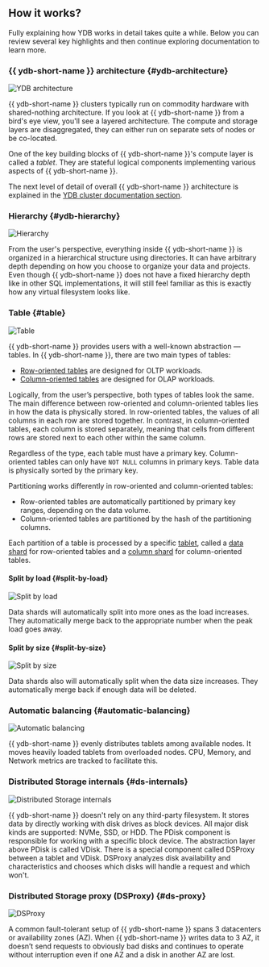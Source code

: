 ## How it works?

Fully explaining how YDB works in detail takes quite a while. Below you can review several key highlights and then continue exploring documentation to learn more.

### {{ ydb-short-name }} architecture {#ydb-architecture}

![YDB architecture](https://storage.yandexcloud.net/ydb-www-prod-site-assets/howitworks/grps.png)

{{ ydb-short-name }} clusters typically run on commodity hardware with shared-nothing architecture. If you look at {{ ydb-short-name }} from a bird's eye view, you'll see a layered architecture. The compute and storage layers are disaggregated, they can either run on separate sets of nodes or be co-located.

One of the key building blocks of {{ ydb-short-name }}'s compute layer is called a *tablet*. They are stateful logical components implementing various aspects of {{ ydb-short-name }}.

The next level of detail of overall {{ ydb-short-name }} architecture is explained in the [YDB cluster documentation section](../../cluster/index.md).

### Hierarchy {#ydb-hierarchy}

![Hierarchy](https://storage.yandexcloud.net/ydb-www-prod-site-assets/howitworks/organization.png)

From the user's perspective, everything inside {{ ydb-short-name }} is organized in a hierarchical structure using directories. It can have arbitrary depth depending on how you choose to organize your data and projects. Even though {{ ydb-short-name }} does not have a fixed hierarchy depth like in other SQL implementations, it will still feel familiar as this is exactly how any virtual filesystem looks like.

### Table {#table}

![Table](https://storage.yandexcloud.net/ydb-www-prod-site-assets/howitworks/table.png)

{{ ydb-short-name }} provides users with a well-known abstraction — tables. In {{ ydb-short-name }}, there are two main types of tables:

* [Row-oriented tables](../../datamodel/table.md#row-tables) are designed for OLTP workloads.
* [Column-oriented tables](../../datamodel/table.md#column-tables) are designed for OLAP workloads.

Logically, from the user’s perspective, both types of tables look the same. The main difference between row-oriented and column-oriented tables lies in how the data is physically stored. In row-oriented tables, the values of all columns in each row are stored together. In contrast, in column-oriented tables, each column is stored separately, meaning that cells from different rows are stored next to each other within the same column.

Regardless of the type, each table must have a primary key. Column-oriented tables can only have `NOT NULL` columns in primary keys. Table data is physically sorted by the primary key.

Partitioning works differently in row-oriented and column-oriented tables:

* Row-oriented tables are automatically partitioned by primary key ranges, depending on the data volume.
* Column-oriented tables are partitioned by the hash of the partitioning columns.

Each partition of a table is processed by a specific [tablet](../../glossary.md#tablets), called a [data shard](../../glossary.md#datashard) for row-oriented tables and a [column shard](../../glossary.md#columnshard) for column-oriented tables.

#### Split by load {#split-by-load}

![Split by load](https://storage.yandexcloud.net/ydb-www-prod-site-assets/howitworks/nagruz%201.5.png)

Data shards will automatically split into more ones as the load increases. They automatically merge back to the appropriate number when the peak load goes away.

#### Split by size {#split-by-size}

![Split by size](https://storage.yandexcloud.net/ydb-www-prod-site-assets/howitworks/size%201.5%20(1).png)

Data shards also will automatically split when the data size increases. They automatically merge back if enough data will be deleted.

### Automatic balancing {#automatic-balancing}

![Automatic balancing](https://storage.yandexcloud.net/ydb-www-prod-site-assets/howitworks/pills%201.5.png)

{{ ydb-short-name }} evenly distributes tablets among available nodes. It moves heavily loaded tablets from overloaded nodes. CPU, Memory, and Network metrics are tracked to facilitate this.

### Distributed Storage internals {#ds-internals}

![Distributed Storage internals](https://storage.yandexcloud.net/ydb-www-prod-site-assets/howitworks/distributed.png)

{{ ydb-short-name }} doesn't rely on any third-party filesystem. It stores data by directly working with disk drives as block devices. All major disk kinds are supported: NVMe, SSD, or HDD. The PDisk component is responsible for working with a specific block device. The abstraction layer above PDisk is called VDisk. There is a special component called DSProxy between a tablet and VDisk. DSProxy analyzes disk availability and characteristics and chooses which disks will handle a request and which won't.

### Distributed Storage proxy (DSProxy) {#ds-proxy}

![DSProxy](https://storage.yandexcloud.net/ydb-www-prod-site-assets/howitworks/proxy%202.png)

A common fault-tolerant setup of {{ ydb-short-name }} spans 3 datacenters or availability zones (AZ). When {{ ydb-short-name }} writes data to 3 AZ, it doesn’t send requests to obviously bad disks and continues to operate without interruption even if one AZ and a disk in another AZ are lost.